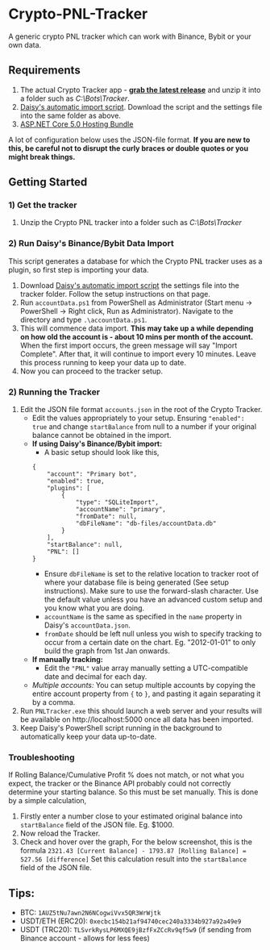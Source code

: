 # Crypto-PNL-Tracker
A generic crypto PNL tracker which can work with Binance, Bybit or your own data.

## Requirements
1. The actual Crypto Tracker app - [**grab the latest release**](https://github.com/drksheer/Crypto-PNL-Tracker/releases) and unzip it into a folder such as *C:\Bots\Tracker*.
2. [Daisy's automatic import script](https://github.com/daisy613/accountData). Download the script and the settings file into the same folder as above.
3. [ASP.NET Core 5.0 Hosting Bundle](https://dotnet.microsoft.com/download/dotnet/thank-you/runtime-aspnetcore-5.0.4-windows-hosting-bundle-installer)

A lot of configuration below uses the JSON-file format. **If you are new to this, be careful not to disrupt the curly braces or double quotes or you might break things.**

## Getting Started
### 1) Get the tracker
1. Unzip the Crypto PNL tracker into a folder such as *C:\Bots\Tracker*

### 2) Run Daisy's Binance/Bybit Data Import
This script generates a database for which the Crypto PNL tracker uses as a plugin, so first step is importing your data.
1. Download [Daisy's automatic import script](https://github.com/daisy613/accountData) the settings file into the tracker folder. Follow the setup instructions on that page.
2. Run `accountData.ps1` from PowerShell as Administrator (Start menu -> PowerShell -> Right click, Run as Administrator). Navigate to the directory and type `.\accountData.ps1`.
3. This will commence data import. **This may take up a while depending on how old the account is - about 10 mins per month of the account.** When the first import occurs, the green message will say "Import Complete". After that, it will continue to import every 10 minutes. Leave this process running to keep your data up to date.
4. Now you can proceed to the tracker setup.

### 2) Running the Tracker
1. Edit the JSON file format `accounts.json` in the root of the Crypto Tracker.
    - Edit the values appropriately to your setup. Ensuring `"enabled": true` and change `startBalance` from null to a number if your original balance cannot be obtained in the import.
    - **If using Daisy's Binance/Bybit import:**
        - A basic setup should look like this,
        ```
        {
            "account": "Primary bot",
            "enabled": true,
            "plugins": [
                {
                    "type": "SQLiteImport",
                    "accountName": "primary",
                    "fromDate": null,
                    "dbFileName": "db-files/accountData.db"
                }
            ],
            "startBalance": null,
            "PNL": []
        }
        ```
        - Ensure `dbFileName` is set to the relative location to tracker root of where your database file is being generated (See setup instructions). Make sure to use the forward-slash character. Use the default value unless you have an advanced custom setup and you know what you are doing.
        - `accountName` is the same as specified in the `name` property in Daisy's `accountData.json`.
        - `fromDate` should be left null unless you wish to specify tracking to occur from a certain date on the chart. Eg. "2012-01-01" to only build the graph from 1st Jan onwards.
    - **If manually tracking:**
        - Edit the `"PNL"` value array manually setting a UTC-compatible date and decimal for each day.
    - *Multiple accounts:* You can setup multiple accounts by copying the entire account property from `{` to `}`, and pasting it again separating it by a comma.
2. Run `PNLTracker.exe` this should launch a web server and your results will be available on http://localhost:5000 once all data has been imported.
3. Keep Daisy's PowerShell script running in the background to automatically keep your data up-to-date.

### Troubleshooting
If Rolling Balance/Cumulative Profit % does not match, or not what you expect, the tracker or the Binance API probably could not correctly determine your starting balance. So this must be set manually.
This is done by a simple calculation,
1. Firstly enter a number close to your estimated original balance into `startBalance` field of the JSON file. Eg. $1000.
2. Now reload the Tracker.
3. Check and hover over the graph,
For the below screenshot, this is the formula
`2321.43 [Current Balance] - 1793.87 [Rolling Balance] = 527.56 [difference]`
Set this calculation result into the `startBalance` field of the JSON file.


## Tips:
- BTC: `1AUZ5tNu7awn2N6NCogwiVvx5QR3WrWjtk`
- USDT/ETH (ERC20): `0xecbc154b21af94740cec240a3334b927a92a49e9`
- USDT (TRC20): `TLSvrkRysLP6MXQE9jBzfFxZCcRv9qf5w9` (if sending from Binance account - allows for less fees)
